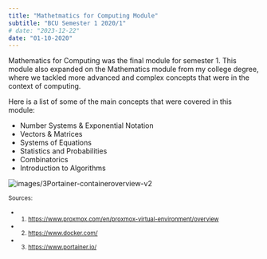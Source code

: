 ```yaml
---
title: "Mathetmatics for Computing Module"
subtitle: "BCU Semester 1 2020/1"
# date: "2023-12-22"
date: "01-10-2020"
---
```

Mathematics for Computing was the final module for semester 1. This module also expanded on the Mathematics module from my college degree, where we tackled more advanced and complex concepts that were in the context of computing. 

Here is a list of some of the main concepts that were covered in this module:
- Number Systems & Exponential Notation
- Vectors & Matrices
- Systems of Equations
- Statistics and Probabilities
- Combinatorics
- Introduction to Algorithms

![images/3Portainer-containeroverview-v2](/images/3Portainer-containeroverview-v2.png)

<small>Sources:
- 1. https://www.proxmox.com/en/proxmox-virtual-environment/overview
- 2. https://www.docker.com/
- 3. https://www.portainer.io/



</small>
